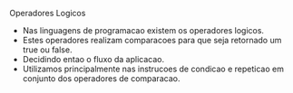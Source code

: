 
Operadores Logicos

- Nas linguagens de programacao existem os operadores logicos.
- Estes operadores realizam comparacoes para que seja retornado um true ou false.
- Decidindo entao o fluxo da aplicacao.
- Utilizamos principalmente nas instrucoes de condicao e repeticao em
conjunto dos operadores de comparacao.
